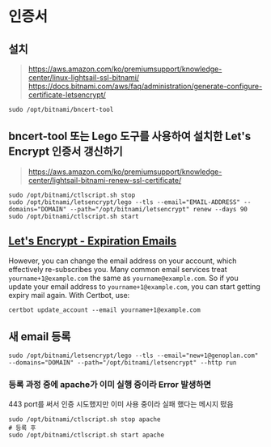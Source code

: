 
# 인증서

## 설치

> https://aws.amazon.com/ko/premiumsupport/knowledge-center/linux-lightsail-ssl-bitnami/  
> https://docs.bitnami.com/aws/faq/administration/generate-configure-certificate-letsencrypt/

```shell
sudo /opt/bitnami/bncert-tool
```

## bncert-tool 또는 Lego 도구를 사용하여 설치한 Let's Encrypt 인증서 갱신하기

> https://aws.amazon.com/ko/premiumsupport/knowledge-center/lightsail-bitnami-renew-ssl-certificate/

```shell
sudo /opt/bitnami/ctlscript.sh stop
sudo /opt/bitnami/letsencrypt/lego --tls --email="EMAIL-ADDRESS" --domains="DOMAIN" --path="/opt/bitnami/letsencrypt" renew --days 90
sudo /opt/bitnami/ctlscript.sh start
```

## [Let's Encrypt - Expiration Emails](https://letsencrypt.org/docs/expiration-emails/)

However, you can change the email address on your account, which effectively re-subscribes you. Many common email services treat `yourname+1@example.com` the same as `yourname@example.com`. So if you update your email address to `yourname+1@example.com`, you can start getting expiry mail again. With Certbot, use:

```shell
certbot update_account --email yourname+1@example.com
```

## 새 email 등록

```shell
sudo /opt/bitnami/letsencrypt/lego --tls --email="new+1@genoplan.com" --domains="DOMAIN" --path="/opt/bitnami/letsencrypt" --http run
```

### 등록 과정 중에 apache가 이미 실행 중이라 Error 발생하면

443 port를 써서 인증 시도했지만 이미 사용 중이라 실패 했다는 메시지 떴음

```shell
sudo /opt/bitnami/ctlscript.sh stop apache
# 등록 후
sudo /opt/bitnami/ctlscript.sh start apache
```
